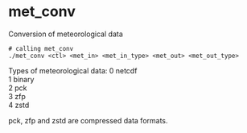 # met_conv

Conversion of meteorological data

```
# calling met_conv
./met_conv <ctl> <met_in> <met_in_type> <met_out> <met_out_type>
```

Types of meteorological data:
0 netcdf    
1 binary  
2 pck  
3 zfp  
4 zstd  

pck, zfp and zstd are compressed data formats.

